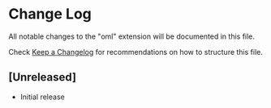 # Change Log
All notable changes to the "oml" extension will be documented in this file.

Check [Keep a Changelog](http://keepachangelog.com/) for recommendations on how to structure this file.

## [Unreleased]
- Initial release